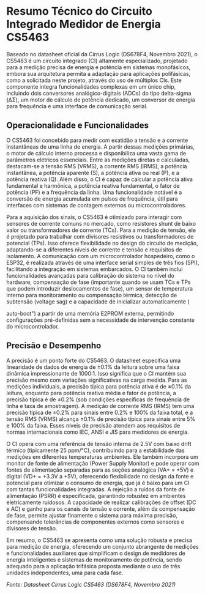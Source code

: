 # Resumo Técnico do Circuito Integrado Medidor de Energia CS5463

Baseado no datasheet oficial da Cirrus Logic (DS678F4, Novembro 2021), o CS5463 é um circuito integrado (CI) altamente especializado, projetado para a medição precisa de energia e potência em sistemas monofásicos, embora sua arquitetura permita a adaptação para aplicações polifásicas, como a solicitada neste projeto, através do uso de múltiplos CIs. Este componente integra funcionalidades complexas em um único chip, incluindo dois conversores analógico-digitais (ADCs) do tipo delta-sigma (ΔΣ), um motor de cálculo de potência dedicado, um conversor de energia para frequência e uma interface de comunicação serial.

## Operacionalidade e Funcionalidades

O CS5463 foi concebido para medir com exatidão a tensão e a corrente instantâneas de uma linha de energia. A partir dessas medições primárias, o motor de cálculo interno processa e disponibiliza uma vasta gama de parâmetros elétricos essenciais. Entre as medições diretas e calculadas, destacam-se a tensão RMS (VRMS), a corrente RMS (IRMS), a potência instantânea, a potência aparente (S), a potência ativa ou real (P), e a potência reativa (Q). Além disso, o CI é capaz de calcular a potência ativa fundamental e harmônica, a potência reativa fundamental, o fator de potência (PF) e a frequência da linha. Uma funcionalidade notável é a conversão de energia acumulada em pulsos de frequência, útil para interfaces com sistemas de contagem externos ou microcontroladores.

Para a aquisição dos sinais, o CS5463 é otimizado para interagir com sensores de corrente comuns no mercado, como resistores shunt de baixo valor ou transformadores de corrente (TCs). Para a medição de tensão, ele é projetado para trabalhar com divisores resistivos ou transformadores de potencial (TPs). Isso oferece flexibilidade no design do circuito de medição, adaptando-se a diferentes níveis de corrente e tensão e requisitos de isolamento. A comunicação com um microcontrolador hospedeiro, como o ESP32, é realizada através de uma interface serial simples de três fios (SPI), facilitando a integração em sistemas embarcados. O CI também inclui funcionalidades avançadas para calibração do sistema no nível do hardware, compensação de fase (importante quando se usam TCs e TPs que podem introduzir deslocamentos de fase), um sensor de temperatura interno para monitoramento ou compensação térmica, detecção de subtensão (voltage sag) e a capacidade de inicializar automaticamente (

auto-boot") a partir de uma memória E2PROM externa, permitindo configurações pré-definidas sem a necessidade de intervenção constante do microcontrolador.

## Precisão e Desempenho

A precisão é um ponto forte do CS5463. O datasheet especifica uma linearidade de dados de energia de ±0.1% da leitura sobre uma faixa dinâmica impressionante de 1000:1. Isso significa que o CI mantém sua precisão mesmo com variações significativas na carga medida. Para as medições individuais, a precisão típica para potência ativa é de ±0.1% da leitura, enquanto para potência reativa média e fator de potência, a precisão típica é de ±0.2% (sob condições específicas de frequência de linha e taxa de amostragem). A medição de corrente RMS (IRMS) tem uma precisão típica de ±0.2% para sinais entre 0.2% e 100% da faixa total, e a tensão RMS (VRMS) alcança ±0.1% de precisão típica para sinais entre 5% e 100% da faixa. Esses níveis de precisão atendem aos requisitos de normas internacionais como IEC, ANSI e JIS para medidores de energia.

O CI opera com uma referência de tensão interna de 2.5V com baixo drift térmico (tipicamente 25 ppm/°C), contribuindo para a estabilidade das medições em diferentes temperaturas ambientes. Ele também incorpora um monitor de fonte de alimentação (Power Supply Monitor) e pode operar com fontes de alimentação separadas para as seções analógica (VA+ = +5V) e digital (VD+ = +3.3V a +5V), oferecendo flexibilidade no design da fonte e potencial para otimizar o consumo de energia, que já é baixo para um CI com tantas funcionalidades integradas. A rejeição a ruídos da fonte de alimentação (PSRR) é especificada, garantindo robustez em ambientes eletricamente ruidosos. A capacidade de realizar calibrações de offset (DC e AC) e ganho para os canais de tensão e corrente, além da compensação de fase, permite ajustar finamente o sistema para máxima precisão, compensando tolerâncias de componentes externos como sensores e divisores de tensão.

Em resumo, o CS5463 se apresenta como uma solução robusta e precisa para medição de energia, oferecendo um conjunto abrangente de medições e funcionalidades auxiliares que simplificam o design de medidores de energia inteligentes e sistemas de monitoramento de potência, sendo adequado para a aplicação trifásica proposta mediante o uso de três unidades independentes, uma para cada fase.

*Fonte: Datasheet Cirrus Logic CS5463 (DS678F4, Novembro 2021)*
